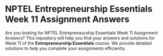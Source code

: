 # NPTEL Entrepreneurship Essentials Week 11 Assignment Answers

Are you looking for NPTEL Entrepreneurship Essentials Week 11 Assignment Answers? This repository will help you find your answers and solutions for Week 11 of the **Entrepreneurship Essentials** course. We provide detailed solutions to help you complete your assignments efficiently.